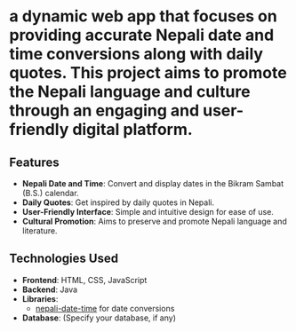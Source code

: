# a dynamic web app that focuses on providing accurate Nepali date and time conversions along with daily quotes. This project aims to promote the Nepali language and culture through an engaging and user-friendly digital platform.

## Features

- **Nepali Date and Time**: Convert and display dates in the Bikram Sambat (B.S.) calendar.
- **Daily Quotes**: Get inspired by daily quotes in Nepali.
- **User-Friendly Interface**: Simple and intuitive design for ease of use.
- **Cultural Promotion**: Aims to preserve and promote Nepali language and literature.

## Technologies Used

- **Frontend**: HTML, CSS, JavaScript
- **Backend**: Java
- **Libraries**: 
  - [nepali-date-time](https://github.com/khumnath/nepali-date-time) for date conversions
- **Database**: (Specify your database, if any)

